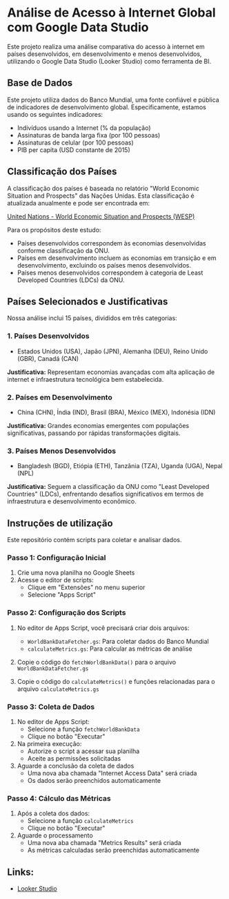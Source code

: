 # Análise de Acesso à Internet Global com Google Data Studio

Este projeto realiza uma análise comparativa do acesso à internet em países desenvolvidos, em desenvolvimento e menos desenvolvidos, utilizando o Google Data Studio (Looker Studio) como ferramenta de BI.

## Base de Dados

Este projeto utiliza dados do Banco Mundial, uma fonte confiável e pública de indicadores de desenvolvimento global. Especificamente, estamos usando os seguintes indicadores:

- Indivíduos usando a Internet (% da população)
- Assinaturas de banda larga fixa (por 100 pessoas)
- Assinaturas de celular (por 100 pessoas)
- PIB per capita (USD constante de 2015)

## Classificação dos Países

A classificação dos países é baseada no relatório "World Economic Situation and Prospects" das Nações Unidas. Esta classificação é atualizada anualmente e pode ser encontrada em:

[United Nations - World Economic Situation and Prospects (WESP)](https://www.un.org/development/desa/dpad/wp-content/uploads/sites/45/WESP_2024_Web.pdf)

Para os propósitos deste estudo:
- Países desenvolvidos correspondem às economias desenvolvidas conforme classificação da ONU.
- Países em desenvolvimento incluem as economias em transição e em desenvolvimento, excluindo os países menos desenvolvidos.
- Países menos desenvolvidos correspondem à categoria de Least Developed Countries (LDCs) da ONU.

## Países Selecionados e Justificativas

Nossa análise inclui 15 países, divididos em três categorias:

### 1. Países Desenvolvidos
- Estados Unidos (USA), Japão (JPN), Alemanha (DEU), Reino Unido (GBR), Canadá (CAN)

**Justificativa:** Representam economias avançadas com alta aplicação de internet e infraestrutura tecnológica bem estabelecida.

### 2. Países em Desenvolvimento
- China (CHN), Índia (IND), Brasil (BRA), México (MEX), Indonésia (IDN)

**Justificativa:** Grandes economias emergentes com populações significativas, passando por rápidas transformações digitais.

### 3. Países Menos Desenvolvidos
- Bangladesh (BGD), Etiópia (ETH), Tanzânia (TZA), Uganda (UGA), Nepal (NPL)

**Justificativa:** Seguem a classificação da ONU como "Least Developed Countries" (LDCs), enfrentando desafios significativos em termos de infraestrutura e desenvolvimento econômico.

## Instruções de utilização

Este repositório contém scripts para coletar e analisar dados.

### Passo 1: Configuração Inicial
1. Crie uma nova planilha no Google Sheets
2. Acesse o editor de scripts:
   - Clique em "Extensões" no menu superior
   - Selecione "Apps Script"

### Passo 2: Configuração dos Scripts
1. No editor de Apps Script, você precisará criar dois arquivos:
   - `WorldBankDataFetcher.gs`: Para coletar dados do Banco Mundial
   - `calculateMetrics.gs`: Para calcular as métricas de análise

2. Copie o código do `fetchWorldBankData()` para o arquivo `WorldBankDataFetcher.gs`
3. Copie o código do `calculateMetrics()` e funções relacionadas para o arquivo `calculateMetrics.gs`

### Passo 3: Coleta de Dados
1. No editor de Apps Script:
   - Selecione a função `fetchWorldBankData`
   - Clique no botão "Executar"
2. Na primeira execução:
   - Autorize o script a acessar sua planilha
   - Aceite as permissões solicitadas
3. Aguarde a conclusão da coleta de dados
   - Uma nova aba chamada "Internet Access Data" será criada
   - Os dados serão preenchidos automaticamente

### Passo 4: Cálculo das Métricas
1. Após a coleta dos dados:
   - Selecione a função `calculateMetrics`
   - Clique no botão "Executar"
2. Aguarde o processamento
   - Uma nova aba chamada "Metrics Results" será criada
   - As métricas calculadas serão preenchidas automaticamente
  
## Links:
   - [Looker Studio](https://lookerstudio.google.com/reporting/d04c3d1c-4982-4ddd-a2b2-a6729447acd5/page/p_wpim8mjqmd)
